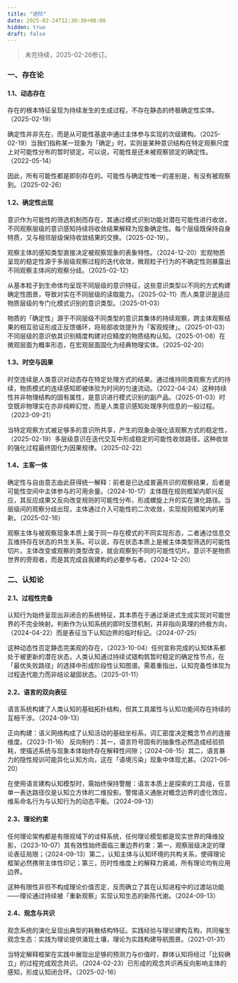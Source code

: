 ```yaml
---
title: "进阶"
date: 2025-02-24T12:30:30+08:00
hidden: true
draft: false
---
```

> 未完待续，2025-02-26修订。

### 一、存在论
#### 1.1、动态存在
存在的根本特征呈现为持续发生的生成过程，不存在静态的终极确定性实体。（2025-02-19）

确定性并非先在，而是从可能性基底中通过主体参与实现的次级建构。（2025-02-19）当我们指称某一现象为「确定」时，实则是某种意识结构在特定观察尺度上对可能性分布的暂时锁定。可以说，可能性是还未被观察锁定的确定性。（2022-05-14）

因此，所有可能性都是即刻存在的。可能性与确定性唯一的差别是，有没有被观察到。（2025-02-26）

#### 1.2、确定性出现
意识作为可能性的筛选机制而存在，其通过模式识别功能对潜在可能性进行收敛，不同观察层级的意识感知持续将收敛结果解释为现象确定性。每个层级既保持自身特质，又与相邻层级保持收敛结果的交换。（2025-02-19）。

观察主体的感知类型直接决定被观察现象的表象特性。（2024-12-20）宏观物质呈现的稳定性源于多层级观察过程的迭代收敛，微观粒子行为的不确定性则暴露出不同观察主体间的观察分歧。（2025-02-12）

从基本粒子到生命体均呈现不同层级的意识特征，这些意识类型以不同的方式构建确定性图景，导致对实在不同层级的读取能力。（2025-02-11）而人类意识是适应物质层级的专门化模式识别的意识类型。（2025-01-03）

物质的「确定性」源于不同层级不同类型的意识其集体的持续观察，跨主体观察结果的相互验证形成正反馈循环，将局部收敛提升为「客观规律」。（2025-01-03）不同层级的意识依其识别精度构建对应精度的物质结构认知。（2025-01-08）在微观层面为概率形态，在宏观层面固化为经典物理实体。（2025-02-20）

#### 1.3、时空与因果
时空连续是人类意识对动态存在特定处理方式的结果。通过维持同类观察方式的持续，物质模式的连续感知即被体验为时间的匀速流动。（2022-04-24）这种持续性并非物理结构的固有属性，是意识进行模式识别的副产品。（2025-01-03）时空既非物理实在亦非纯粹幻觉，而是人类意识感知处理序列信息的一般过程。（2023-09-21）

当特定观察方式被足够多的意识所共享，产生的现象会强化该观察方式的稳定性，（2025-02-19）多层级意识在迭代交互中形成稳定的可能性收敛路径，这种收敛的强化过程最终固化为因果规律。（2025-02-22）

#### 1.4、主客一体
确定性与自由意志由此获得统一解释：前者是已达成普遍共识的观察结果，后者是可能性空间中主体参与的可用余量。（2024-10-17）主体既在规则框架内即兴反应，其反应成果又反向改变规则的可能性分布，形成螺旋上升的实在演化路径。当层级间的观察分歧出现，主体通过介入可能性的二次收敛，实现规则框架内的革新。（2025-02-16）

观察主体与被观察现象本质上属于同一存在模式的不同实现形态，二者通过信息交互维持存在状态的共生关系。可以说，存在状态本质上是被主体类型筛选的可能性切片。主体改变或观察的类型改变，就会观察到不同的可能性切片。意识不是物质世界的旁观者，而是其完成自我建构的必要参与者。（2024-12-20）

### 二、认知论
#### 2.1、过程性完备
认知行为始终呈现出非闭合的系统特征，其本质在于通过渐进式生成实现对可能世界的不完全映射。判断作为认知系统的即时反馈机制，并非指向真理的终极方向，（2024-04-22）而是表征当下认知边界的临时标记。（2024-07-25）

这种动态性否定静态完美观的存在，（2023-10-04）任何宣称完成的认知体系都处于被更新的潜在状态，人类认知通过持续试错构筑暂时稳定的确定性节点，在「最优失败路径」的选择中形成阶段性认知图谱。需着重指出，认知完备性体现为过程迭代能力而非结论凝固状态。（2025-01-11）

#### 2.2、语言的双向表征
语言系统构建了人类认知的基础拓扑结构，但其工具属性与认知功能间存在持续的互相干涉。（2024-09-13）

正向构建：语义网络构成了认知活动的基础坐标系，词汇密度决定概念节点的连接维度。（2023-11-16）
反向制约：其一，语言符号固有的抽象性必然造成经验损耗，使描述系统与现象本体始终存在解释性间隙；（2024-08-15）其二，语言暴力的隐性规训可能异化认知方向，这在「语境污染」现象中体现尤甚。（2021-06-20）

在使用语言建构认知模型时，需始终保持警醒：语言本质上是探索的工具组，任意单一表达路径仅是认知立方体的二维投影。警惕语义通胀对概念边界的虚化效应，维系命名行为与认知行为的动态平衡。（2024-09-13）

#### 2.3、理论约束
任何理论架构都是有限视域下的诠释系统，任何理论模型都是现实世界的降维投影，（2023-10-07）其有效性始终面临三重边界约束：第一，观察层级决定的理论表征局限；（2024-09-13）第二，认知主体与认知环境的共构关系，使得理论框架必然携带主体性印记；第三，历时性维度上的解释力衰减，所有理论均有应用边界。

这种有限性非但不构成理论价值否定，反而确立了其在认知进程中的过渡站功能——理论通过持续被「重新观察」实现认知生态的新陈代谢。（2024-09-13）

#### 2.4、观念与共识
观念系统的演化呈现出典型的耗散结构特征。实践经验与理论建构互构，共同催生观念生态：实践为理论提供涌现土壤，理论为实践构建导航图景。（2021-01-31）

当特定解释框架在实践中展现出足够的预测力与价值时，群体认知将经过「比较确立」的过程完成观念共识。（2024-02-23）已形成的观念共识再反向影响主体的感知，形成认知闭合环。（2025-02-16）